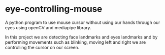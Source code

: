 # eye-controlling-mouse
A python program to use mouse cursor without using our hands through our eyes using openCV and mediapipe library.

In this project we are detecting face landmarks and eyes landmarks and by performing movements such as blinking, moving left and right we are controlling the cursor on our screen.

